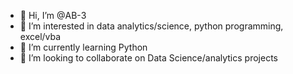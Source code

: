 - 👋 Hi, I’m @AB-3
- 👀 I’m interested in data analytics/science, python programming, excel/vba 
- 🌱 I’m currently learning Python 
- 💞️ I’m looking to collaborate on Data Science/analytics projects


<!---
AB-3/AB-3 is a ✨ special ✨ repository because its `README.md` (this file) appears on your GitHub profile.
You can click the Preview link to take a look at your changes.
--->
